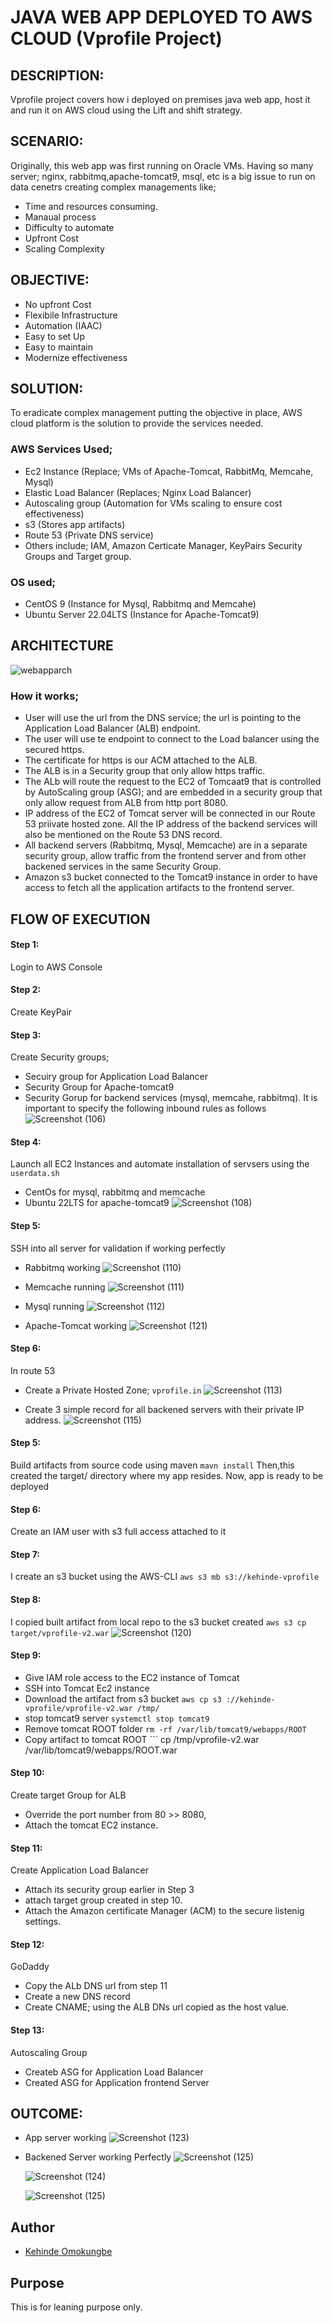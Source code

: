 #  JAVA WEB APP DEPLOYED TO AWS CLOUD (Vprofile Project)
## DESCRIPTION: 
Vprofile project covers how i deployed on premises java web app, host it and run it on AWS cloud using the Lift and shift strategy. 


## SCENARIO:
Originally, this web app was first running on Oracle VMs. Having so many server; nginx, rabbitmq,apache-tomcat9, msql, etc is  a big issue to run on data cenetrs creating complex managements like;
- Time and resources consuming.
- Manaual process
- Difficulty to automate
- Upfront Cost
- Scaling Complexity

## OBJECTIVE:
- No upfront Cost
- Flexibile Infrastructure
- Automation (IAAC)
- Easy to set Up
- Easy to maintain
- Modernize effectiveness

## SOLUTION:
To eradicate complex management putting the objective in place, AWS cloud platform is the solution to provide the services needed.

### AWS Services Used;
- Ec2 Instance (Replace; VMs of Apache-Tomcat, RabbitMq, Memcahe, Mysql)
- Elastic Load Balancer (Replaces; Nginx Load Balancer)
- Autoscaling group (Automation for VMs scaling to ensure cost effectiveness)
- s3 (Stores app artifacts)
- Route 53 (Private DNS service)
- Others include; IAM, Amazon Certicate Manager, KeyPairs Security Groups and Target group.

### OS used;
- CentOS 9 (Instance for Mysql, Rabbitmq and Memcahe)
- Ubuntu Server 22.04LTS (Instance for Apache-Tomcat9)

## ARCHITECTURE

 ![webapparch](https://github.com/OK-CodeClinic/Java-Web-App-Deployed-to-AWS-Cloud/assets/100064229/093cb01e-c5d9-47ff-a5d8-41676349d142)
### How it works;
- User will use the url from the DNS service; the url is pointing to the Application Load Balancer (ALB) endpoint.
- The user will use te endpoint to connect to the Load balancer using the secured https.
- The certificate for https is our ACM attached to the ALB.
- The ALB is in a Security group that only allow https traffic.
- The ALb will route the request to the EC2 of Tomcaat9 that is controlled by AutoScaling group (ASG); and are embedded in a security group that only allow request from ALB from http port 8080.
- IP address of the EC2 of Tomcat server will be connected in our Route 53 priivate hosted zone. All the IP address of the backend services will also be mentioned on the Route 53 DNS record.
- All backend servers (Rabbitmq, Mysql, Memcache) are in a separate security group, allow traffic from the frontend server and from other backened services in the same Security Group.
- Amazon s3 bucket connected to the Tomcat9 instance in order to have access to fetch all the application artifacts to the frontend server.


## FLOW OF EXECUTION
#### Step 1:
Login to AWS Console
#### Step 2:
Create KeyPair
#### Step 3:
Create Security groups;
- Secuiry group for Application Load Balancer
- Security Group for Apache-tomcat9
- Security Gorup for backend services (mysql, memcahe, rabbitmq). It is important to specify the following inbound rules as follows
  ![Screenshot (106)](https://github.com/OK-CodeClinic/Java-Web-App-Deployed-to-AWS-Cloud/assets/100064229/0ff23cc8-4d97-444c-ba10-9a23cc4a06a5)



#### Step 4: 
Launch all EC2 Instances and automate installation of servsers using the ```userdata.sh```
- CentOs for mysql, rabbitmq and memcache
- Ubuntu 22LTS for apache-tomcat9
  ![Screenshot (108)](https://github.com/OK-CodeClinic/Java-Web-App-Deployed-to-AWS-Cloud/assets/100064229/015015de-f044-4719-b339-04cff0a9bc3c)


#### Step 5:
SSH into all server for validation if working perfectly
- Rabbitmq working
 ![Screenshot (110)](https://github.com/OK-CodeClinic/Java-Web-App-Deployed-to-AWS-Cloud/assets/100064229/0186f627-00b9-4d37-9d39-46d705e95af9)

- Memcache running
  ![Screenshot (111)](https://github.com/OK-CodeClinic/Java-Web-App-Deployed-to-AWS-Cloud/assets/100064229/49fe91e3-b611-4101-afe0-5efb72bc4364)

- Mysql running
  ![Screenshot (112)](https://github.com/OK-CodeClinic/Java-Web-App-Deployed-to-AWS-Cloud/assets/100064229/c16710a2-0240-426f-b2ad-4a14714bcbe5)

- Apache-Tomcat working
  ![Screenshot (121)](https://github.com/OK-CodeClinic/Java-Web-App-Deployed-to-AWS-Cloud/assets/100064229/6ef81215-b933-437e-b6d3-bda88dba35f4)







#### Step 6:
In route 53
- Create a Private Hosted Zone; ```vprofile.in```
  ![Screenshot (113)](https://github.com/OK-CodeClinic/Java-Web-App-Deployed-to-AWS-Cloud/assets/100064229/97d2ab82-5afd-4f1c-a9d6-818cb4a8fce8)

- Create 3 simple record for all backened servers with their private IP address.
  ![Screenshot (115)](https://github.com/OK-CodeClinic/Java-Web-App-Deployed-to-AWS-Cloud/assets/100064229/f8037de6-2020-41d7-8dc7-38d3320880e8)


#### Step 5:
Build artifacts from source code using maven ```mavn install```
Then,this created the target/ directory where my app resides. Now, app is ready to be deployed

#### Step 6: 
Create an IAM user with s3 full access attached to it

#### Step 7:
I create an s3 bucket using the AWS-CLI
 ```aws s3 mb s3://kehinde-vprofile```

#### Step 8:
I copied built artifact from local repo to the s3 bucket created
```aws s3 cp target/vprofile-v2.war```
  ![Screenshot (120)](https://github.com/OK-CodeClinic/Java-Web-App-Deployed-to-AWS-Cloud/assets/100064229/8283b5a3-0135-4066-be6c-ad09b64714e8)


#### Step 9:
- Give IAM role access to the EC2 instance of Tomcat
- SSH into Tomcat Ec2 instance
- Download the artifact from s3 bucket ```aws cp s3 ://kehinde-vprofile/vprofile-v2.war /tmp/```
- stop tomcat9 server ```systemctl stop tomcat9```
- Remove tomcat ROOT folder ```rm -rf /var/lib/tomcat9/webapps/ROOT```
- Copy artifact to tomcat ROOT ``` cp /tmp/vprofile-v2.war /var/lib/tomcat9/webapps/ROOT.war

#### Step 10:
Create target Group for ALB
- Override the port number from 80 >> 8080, 
- Attach the tomcat EC2 instance.

#### Step 11:
Create Application Load Balancer
- Attach its security group earlier in Step 3
- attach target group created in step 10.
- Attach the Amazon certificate Manager (ACM) to the secure listenig settings.

#### Step 12:
GoDaddy
- Copy the ALb DNS url from step 11
- Create a new DNS record
- Create CNAME; using the ALB DNs url copied as the host value.

#### Step 13:
Autoscaling Group
- Createb ASG for Application Load Balancer
- Created ASG for Application frontend Server


## OUTCOME:
- App server working
  ![Screenshot (123)](https://github.com/OK-CodeClinic/Java-Web-App-Deployed-to-AWS-Cloud/assets/100064229/ff66fee1-1c40-4613-9586-d3d31f46a47a)


- Backened Server working Perfectly
  ![Screenshot (125)](https://github.com/OK-CodeClinic/Java-Web-App-Deployed-to-AWS-Cloud/assets/100064229/17cf08a3-3c1a-40fb-8002-bcd0833d2288)


  ![Screenshot (124)](https://github.com/OK-CodeClinic/Java-Web-App-Deployed-to-AWS-Cloud/assets/100064229/c473599d-793c-49bd-8a37-97f3842d15df)

  ![Screenshot (125)](https://github.com/OK-CodeClinic/Java-Web-App-Deployed-to-AWS-Cloud/assets/100064229/5220986f-59f5-4e59-84e8-2bba0430f4b0)




## Author

- [Kehinde Omokungbe](https://www.github.com/OK-CodeClinic)

## Purpose
This is for leaning purpose only.


